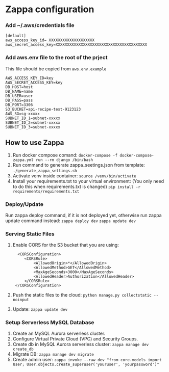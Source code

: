 # Zappa configuration

### Add ~/.aws/credentials file
	[default]
	aws_access_key_id= XXXXXXXXXXXXXXXXXXXX
	aws_secret_access_key=XXXXXXXXXXXXXXXXXXXXXXXXXXXXXXXXXXXXXXXX
	
### Add aws.env file to the root of the prject
This file should be copied from `aws.env.example`

	AWS_ACCESS_KEY_ID=key
	AWS_SECRET_ACCESS_KEY=key
	DB_HOST=host
	DB_NAME=name
	DB_USER=user
	DB_PASS=pass
	DB_PORT=3306
	S3_BUCKET=api-recipe-test-9123123
	AWS_SG=sg-xxxxx
	SUBNET_ID_1=subnet-xxxxx
	SUBNET_ID_2=subnet-xxxxx
	SUBNET_ID_3=subnet-xxxxx
	
## How to use Zappa
1. Run docker compose comand:
`docker-compose -f docker-compose-zappa.yml run --rm django /bin/bash`
2. Run command to generate zappa_seetings.json from template:
`./generate_zappa_settings.sh `
3. Activate venv inside container:
`source /venv/bin/activate`
4. Install your requirements.txt to your virtual environment: (You only need to do this when requirements.txt is changed)
`pip install -r requirements/requirements.txt`

### Deploy/Update
Run zappa deploy command, if it is not deployed yet, otherwise run zappa update command instead:
`zappa deploy dev`
`zappa update dev`

### Serving Static Files
1. Enable CORS for the S3 bucket that you are using:

		 <CORSConfiguration>
	        <CORSRule>
	            <AllowedOrigin>*</AllowedOrigin>
	            <AllowedMethod>GET</AllowedMethod>
	            <MaxAgeSeconds>3000</MaxAgeSeconds>
	            <AllowedHeader>Authorization</AllowedHeader>
	        </CORSRule>
		</CORSConfiguration>
2. Push the static files to the cloud:
`python manage.py collectstatic --noinput`
3. Update:
`zappa update dev`

### Setup Serverless MySQL Database
1. Create an MySQL Aurora serverless cluster.
2. Configure Virtual Private Cloud (VPC) and Security Groups.
3. Create db in MySQL Aurora serverless cluster:
`zappa manage dev create_db`
4. Migrate DB:
`zappa manage dev migrate`
5. Create admin user:
`zappa invoke --raw dev "from core.models import User; User.objects.create_superuser('youruser', 'yourpassword')"
`

	